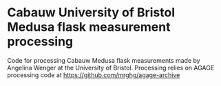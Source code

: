 # Cabauw University of Bristol Medusa flask measurement processing

Code for processing Cabauw Medusa flask measurements made by Angelina Wenger at the University of Bristol. Processing relies on AGAGE processing code at https://github.com/mrghg/agage-archive